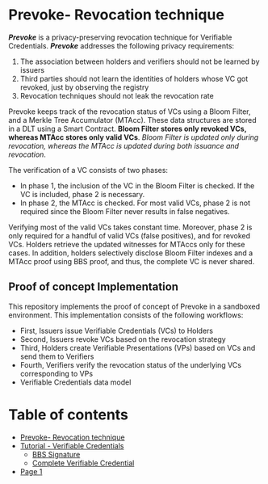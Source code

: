 # Prevoke- Revocation technique

_**Prevoke**_ is a privacy-preserving revocation technique for Verifiable Credentials. _**Prevoke**_ addresses the following privacy requirements:

1. The association between holders and verifiers should not be learned by issuers
2. Third parties should not learn the identities of holders whose VC got revoked, just by observing the registry
3. Revocation techniques should not leak the revocation rate

Prevoke keeps track of the revocation status of VCs using a Bloom Filter, and a Merkle Tree Accumulator (MTAcc). These data structures are stored in a DLT using a Smart Contract. **Bloom Filter stores only revoked VCs, whereas MTAcc stores only valid VCs**. _Bloom Filter is updated only during revocation, whereas the MTAcc is updated during both issuance and revocation_.

The verification of a VC consists of two phases:

* In phase 1, the inclusion of the VC in the Bloom Filter is checked. If the VC is included, phase 2 is necessary.
* In phase 2, the MTAcc is checked. For most valid VCs, phase 2 is not required since the Bloom Filter never results in false negatives.

Verifying most of the valid VCs takes constant time. Moreover, phase 2 is only required for a handful of valid VCs (false positives), and for revoked VCs. Holders retrieve the updated witnesses for MTAccs only for these cases. In addition, holders selectively disclose Bloom Filter indexes and a MTAcc proof using BBS proof, and thus, the complete VC is never shared.



## Proof of concept Implementation

This repository implements the proof of concept of Prevoke in a sandboxed environment. This implementation consists of the following workflows:

* First, Issuers issue Verifiable Credentials (VCs) to Holders
* Second, Issuers revoke VCs based on the revocation strategy
* Third, Holders create Verifiable Presentations (VPs) based on VCs and send them to Verifiers
* Fourth, Verifiers verify the revocation status of the underlying VCs corresponding to VPs
* Verifiable Credentials data model

# Table of contents

* [Prevoke- Revocation technique](README.md)
* [Tutorial - Verifiable Credentials](tutorial-verifiable-credentials/README.md)
  * [BBS Signature](tutorial-verifiable-credentials/bbs-signature.md)
  * [Complete Verifiable Credential](tutorial-verifiable-credentials/complete-verifiable-credential.md)
* [Page 1](page-1.md)
